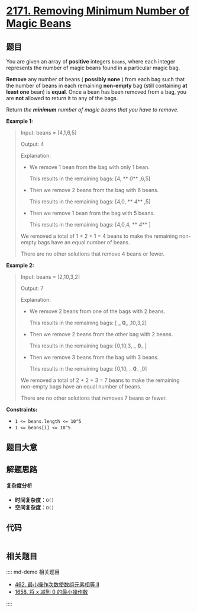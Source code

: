 # [2171. Removing Minimum Number of Magic Beans](https://leetcode.com/problems/removing-minimum-number-of-magic-beans/)

## 题目

You are given an array of **positive** integers `beans`, where each integer
represents the number of magic beans found in a particular magic bag.

**Remove** any number of beans ( **possibly none** ) from each bag such that
the number of beans in each remaining **non-empty** bag (still containing **at
least one** bean) is **equal**. Once a bean has been removed from a bag, you
are **not** allowed to return it to any of the bags.

Return _the **minimum** number of magic beans that you have to remove_.

**Example 1:**

> Input: beans = [4,1,6,5]
>
> Output: 4
>
> Explanation:
>
> - We remove 1 bean from the bag with only 1 bean.
>
>   This results in the remaining bags: [4, ** _0_** ,6,5]
>
> - Then we remove 2 beans from the bag with 6 beans.
>
>   This results in the remaining bags: [4,0, ** _4_** ,5]
>
> - Then we remove 1 bean from the bag with 5 beans.
>
>   This results in the remaining bags: [4,0,4, ** _4_** ]
>
> We removed a total of 1 + 2 + 1 = 4 beans to make the remaining non-empty bags have an equal number of beans.
>
> There are no other solutions that remove 4 beans or fewer.

**Example 2:**

> Input: beans = [2,10,3,2]
>
> Output: 7
>
> Explanation:
>
> - We remove 2 beans from one of the bags with 2 beans.
>
>   This results in the remaining bags: [ _ **0**_ ,10,3,2]
>
> - Then we remove 2 beans from the other bag with 2 beans.
>
>   This results in the remaining bags: [0,10,3, _ **0**_ ]
>
> - Then we remove 3 beans from the bag with 3 beans.
>
>   This results in the remaining bags: [0,10, _ **0**_ ,0]
>
> We removed a total of 2 + 2 + 3 = 7 beans to make the remaining non-empty bags have an equal number of beans.
>
> There are no other solutions that removes 7 beans or fewer.

**Constraints:**

- `1 <= beans.length <= 10^5`
- `1 <= beans[i] <= 10^5`

## 题目大意

## 解题思路

#### 复杂度分析

- **时间复杂度**：`O()`
- **空间复杂度**：`O()`

## 代码

```javascript

```

## 相关题目

:::: md-demo 相关题目

- [462. 最小操作次数使数组元素相等 II](https://leetcode.com/problems/minimum-moves-to-equal-array-elements-ii)
- [1658. 将 x 减到 0 的最小操作数](https://leetcode.com/problems/minimum-operations-to-reduce-x-to-zero)

::::
